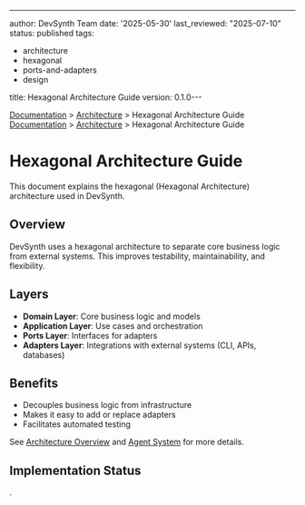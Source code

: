 ---
author: DevSynth Team
date: '2025-05-30'
last_reviewed: "2025-07-10"
status: published
tags:

- architecture
- hexagonal
- ports-and-adapters
- design

title: Hexagonal Architecture Guide
version: 0.1.0---

<div class="breadcrumbs">
<a href="../index.md">Documentation</a> &gt; <a href="index.md">Architecture</a> &gt; Hexagonal Architecture Guide
</div>

<div class="breadcrumbs">
<a href="../index.md">Documentation</a> &gt; <a href="index.md">Architecture</a> &gt; Hexagonal Architecture Guide
</div>

# Hexagonal Architecture Guide

This document explains the hexagonal (Hexagonal Architecture) architecture used in DevSynth.

## Overview

DevSynth uses a hexagonal architecture to separate core business logic from external systems. This improves testability, maintainability, and flexibility.

## Layers

- **Domain Layer**: Core business logic and models
- **Application Layer**: Use cases and orchestration
- **Ports Layer**: Interfaces for adapters
- **Adapters Layer**: Integrations with external systems (CLI, APIs, databases)


## Benefits

- Decouples business logic from infrastructure
- Makes it easy to add or replace adapters
- Facilitates automated testing


See [Architecture Overview](overview.md) and [Agent System](agent_system.md) for more details.
## Implementation Status

.
